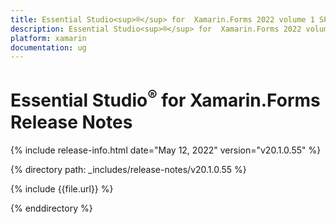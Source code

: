 ```yaml
---
title: Essential Studio<sup>®</sup> for  Xamarin.Forms 2022 volume 1 SP1 Release Notes  
description: Essential Studio<sup>®</sup> for  Xamarin.Forms 2022 volume 1 SP1 Release Notes  
platform: xamarin
documentation: ug
---
```


# Essential Studio<sup>®</sup> for  Xamarin.Forms  Release Notes  

{% include release-info.html date="May 12, 2022"  version="v20.1.0.55" %} 

{% directory path: _includes/release-notes/v20.1.0.55 %}

{% include {{file.url}} %}

{% enddirectory %}